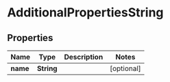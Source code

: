 
# AdditionalPropertiesString

## Properties
Name | Type | Description | Notes
------------ | ------------- | ------------- | -------------
**name** | **String** |  |  [optional]



